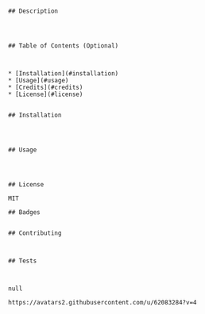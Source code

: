 # 

            ## Description 
            
                
            
            
            ## Table of Contents (Optional)
            
            
            
            * [Installation](#installation)
            * [Usage](#usage)
            * [Credits](#credits)
            * [License](#license)
            
            
            ## Installation
            
            
            
            
            ## Usage 
            
             
            
            
            ## License
            
            MIT
        
            ## Badges
            
            
            ## Contributing
            
            
            
            ## Tests
            
            
            
            null

            https://avatars2.githubusercontent.com/u/62083284?v=4
            